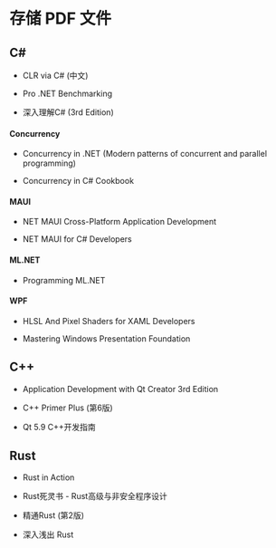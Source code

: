 # 存储 PDF 文件

## C#

- CLR via C# (中文)

- Pro .NET Benchmarking

- 深入理解C# (3rd Edition)

#### Concurrency

- Concurrency in .NET (Modern patterns of concurrent and parallel programming)

- Concurrency in C# Cookbook

#### MAUI

- NET MAUI Cross-Platform Application Development

- NET MAUI for C# Developers

#### ML.NET

- Programming ML.NET

#### WPF

- HLSL And Pixel Shaders for XAML Developers

- Mastering Windows Presentation Foundation

## C++

- Application Development with Qt Creator 3rd Edition

- C++ Primer Plus (第6版)

- Qt 5.9 C++开发指南

## Rust

- Rust in Action

- Rust死灵书 - Rust高级与非安全程序设计

- 精通Rust (第2版)

- 深入浅出 Rust
